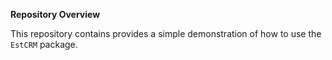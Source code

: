 **Repository Overview**

This repository contains provides a simple demonstration of how to use the `EstCRM` package.